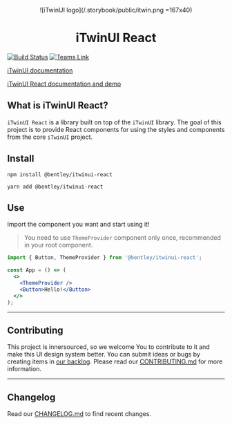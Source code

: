 <center>

  ![iTwinUI logo](/.storybook/public/itwin.png =167x40)

</center>

<h1 align="center">iTwinUI React</h1>

[![Build Status](https://dev.azure.com/bentleycs/UX%20Design/_apis/build/status/iTwinUI-React?branchName=main)](https://dev.azure.com/bentleycs/UX%20Design/_build/latest?definitionId=4767&branchName=main)
[![Teams Link](https://img.shields.io/badge/Microsoft%20Teams-bwc--react-green.svg)](https://teams.microsoft.com/l/channel/19%3aa697e82c0d0a43e58bbd1d01881abac0%40thread.skype/@bentley/itwinui-react?groupId=7ec5737d-780e-40e6-bf0e-e3991fd6f3a1&tenantId=067e9632-ea4c-4ed9-9e6d-e294956e284b)

[iTwinUI documentation](http://ux.bentley.com/itwin)

[iTwinUI React documentation and demo](https://ux.bentley.com/itwin/react)



## What is iTwinUI React?

`iTwinUI React` is a library built on top of the `iTwinUI` library.
The goal of this project is to provide React components for using the styles and components from the core `iTwinUI` project.

## Install

```
npm install @bentley/itwinui-react
```

```
yarn add @bentley/itwinui-react
```

## Use
Import the component you want and start using it!
> You need to use `ThemeProvider` component only once, recommended in your root component.


```jsx
import { Button, ThemeProvider } from '@bentley/itwinui-react';

const App = () => (
  <>
    <ThemeProvider />
    <Button>Hello!</Button>
  </>
);
```
---

## Contributing

This project is innersourced, so we welcome You to contribute to it and make this UI design system better. You can submit ideas or bugs by creating items in [our backlog](https://bentleycs.visualstudio.com/UX%20Design/_backlogs/backlog/UX%20Innersource/Backlog%20items).
Please read our [CONTRIBUTING.md](./CONTRIBUTING.md) for more information.

---

## Changelog
Read our [CHANGELOG.md](./CHANGELOG.md) to find recent changes.
